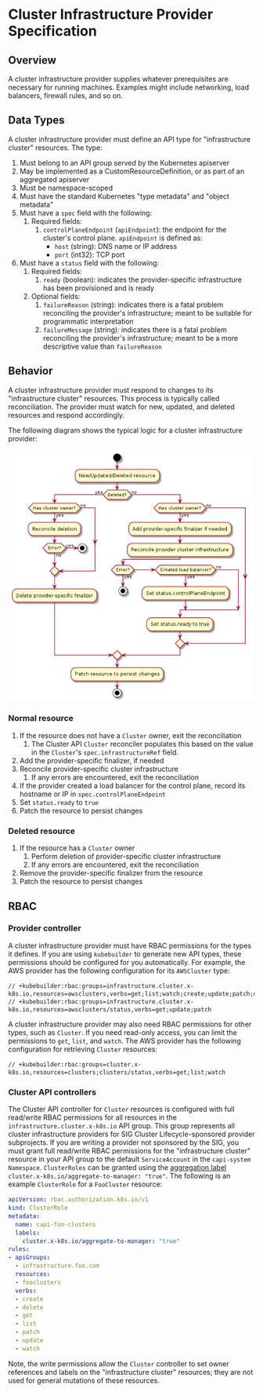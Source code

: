 # Cluster Infrastructure Provider Specification

## Overview

A cluster infrastructure provider supplies whatever prerequisites are necessary for running machines.
Examples might include networking, load balancers, firewall rules, and so on.

## Data Types

A cluster infrastructure provider must define an API type for "infrastructure cluster" resources. The type:

1. Must belong to an API group served by the Kubernetes apiserver
2. May be implemented as a CustomResourceDefinition, or as part of an aggregated apiserver
3. Must be namespace-scoped
4. Must have the standard Kubernetes "type metadata" and "object metadata"
5. Must have a `spec` field with the following:
    1. Required fields:
        1. `controlPlaneEndpoint` (`apiEndpoint`): the endpoint for the cluster's control plane. `apiEndpoint` is defined
            as:
            - `host` (string): DNS name or IP address
            - `port` (int32): TCP port
6. Must have a `status` field with the following:
    1. Required fields:
        1. `ready` (boolean): indicates the provider-specific infrastructure has been provisioned and is ready
    2. Optional fields:
        1. `failureReason` (string): indicates there is a fatal problem reconciling the provider's infrastructure;
            meant to be suitable for programmatic interpretation
        2. `failureMessage` (string): indicates there is a fatal problem reconciling the provider's infrastructure;
            meant to be a more descriptive value than `failureReason`

## Behavior

A cluster infrastructure provider must respond to changes to its "infrastructure cluster" resources. This process is
typically called reconciliation. The provider must watch for new, updated, and deleted resources and respond
accordingly.

The following diagram shows the typical logic for a cluster infrastructure provider:

![Cluster infrastructure provider activity diagram](../images/cluster-infra-provider.png)

### Normal resource

1. If the resource does not have a `Cluster` owner, exit the reconciliation
    1. The Cluster API `Cluster` reconciler populates this based on the value in the `Cluster`'s `spec.infrastructureRef`
       field.
1. Add the provider-specific finalizer, if needed
1. Reconcile provider-specific cluster infrastructure
    1. If any errors are encountered, exit the reconciliation
1. If the provider created a load balancer for the control plane, record its hostname or IP in `spec.controlPlaneEndpoint`
1. Set `status.ready` to `true`
1. Patch the resource to persist changes

### Deleted resource

1. If the resource has a `Cluster` owner
    1. Perform deletion of provider-specific cluster infrastructure
    1. If any errors are encountered, exit the reconciliation
1. Remove the provider-specific finalizer from the resource
1. Patch the resource to persist changes

## RBAC

### Provider controller

A cluster infrastructure provider must have RBAC permissions for the types it defines. If you are using `kubebuilder` to
generate new API types, these permissions should be configured for you automatically. For example, the AWS provider has
the following configuration for its `AWSCluster` type:

```
// +kubebuilder:rbac:groups=infrastructure.cluster.x-k8s.io,resources=awsclusters,verbs=get;list;watch;create;update;patch;delete
// +kubebuilder:rbac:groups=infrastructure.cluster.x-k8s.io,resources=awsclusters/status,verbs=get;update;patch
```

A cluster infrastructure provider may also need RBAC permissions for other types, such as `Cluster`. If you need
read-only access, you can limit the permissions to `get`, `list`, and `watch`. The AWS provider has the following
configuration for retrieving `Cluster` resources:

```
// +kubebuilder:rbac:groups=cluster.x-k8s.io,resources=clusters;clusters/status,verbs=get;list;watch
```

### Cluster API controllers

The Cluster API controller for `Cluster` resources is configured with full read/write RBAC permissions for all resources
in the `infrastructure.cluster.x-k8s.io` API group. This group represents all cluster infrastructure providers for SIG
Cluster Lifecycle-sponsored provider subprojects. If you are writing a provider not sponsored by the SIG, you must grant
full read/write RBAC permissions for the "infrastructure cluster" resource in your API group to the default `ServiceAccount`
in the `capi-system` `Namespace`. `ClusterRoles` can be granted using the [aggregation label]
`cluster.x-k8s.io/aggregate-to-manager: "true"`. The following is an example `ClusterRole` for a `FooCluster` resource:

```yaml
apiVersion: rbac.authorization.k8s.io/v1
kind: ClusterRole
metadata:
  name: capi-foo-clusters
  labels:
    cluster.x-k8s.io/aggregate-to-manager: "true"
rules:
- apiGroups:
  - infrastructure.foo.com
  resources:
  - fooclusters
  verbs:
  - create
  - delete
  - get
  - list
  - patch
  - update
  - watch
```

Note, the write permissions allow the `Cluster` controller to set owner references and labels on the "infrastructure
cluster" resources; they are not used for general mutations of these resources.

[aggregation label]: https://kubernetes.io/docs/reference/access-authn-authz/rbac/#aggregated-clusterroles
